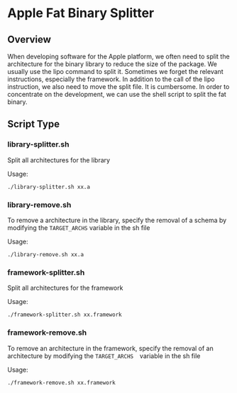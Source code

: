 # Apple Fat Binary Splitter

## Overview

When developing software for the Apple platform, we often need to split the architecture for the binary library to reduce the size of the package. We usually use the lipo command to split it. Sometimes we forget the relevant instructions, especially the framework. In addition to the call of the lipo instruction, we also need to move the split file. It is cumbersome. In order to concentrate on the development, we can use the shell script to split the fat binary.

## Script Type

### library-splitter.sh

Split all architectures for the library

Usage:

```shell
./library-splitter.sh xx.a
```

### library-remove.sh

To remove a architecture in the library, specify the removal of a schema by modifying the `TARGET_ARCHS` variable in the sh file

Usage:

```
./library-remove.sh xx.a
```



### framework-splitter.sh

Split all architectures for the framework

Usage:

```shell
./framework-splitter.sh xx.framework
```

### 

### framework-remove.sh

To remove an architecture in the framework, specify the removal of an architecture by modifying the `TARGET_ARCHS  `variable in the sh file

Usage:

```
./framework-remove.sh xx.framework
```

